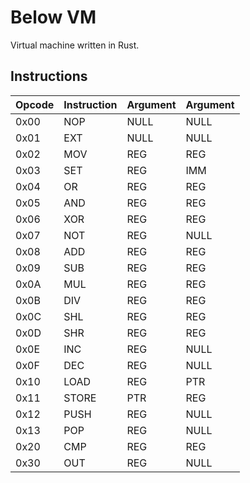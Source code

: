 Below VM
========

Virtual machine written in Rust. 

Instructions
-----------

|Opcode |Instruction |Argument |Argument|
|-------|------------|---------|--------|
|0x00   |NOP         |NULL     |NULL    |
|0x01   |EXT         |NULL     |NULL    |
|0x02   |MOV         |REG      |REG     |
|0x03   |SET         |REG      |IMM     |
|0x04   |OR          |REG      |REG     |
|0x05   |AND         |REG      |REG     |
|0x06   |XOR         |REG      |REG     |
|0x07   |NOT         |REG      |NULL    |
|0x08   |ADD         |REG      |REG     |
|0x09   |SUB         |REG      |REG     |
|0x0A   |MUL         |REG      |REG     |
|0x0B   |DIV         |REG      |REG     |
|0x0C   |SHL         |REG      |REG     |
|0x0D   |SHR         |REG      |REG     |
|0x0E   |INC         |REG      |NULL    |
|0x0F   |DEC         |REG      |NULL    |
|0x10   |LOAD        |REG      |PTR     |
|0x11   |STORE       |PTR      |REG     |
|0x12   |PUSH        |REG      |NULL    |
|0x13   |POP         |REG      |NULL    |
|0x20   |CMP         |REG      |REG     |
|0x30   |OUT         |REG      |NULL    |


